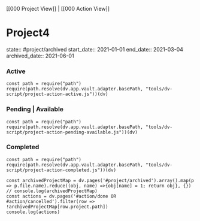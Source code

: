 [[000 Project View]] | [[000 Action View]]

# Project4

state:: #project/archived
start_date:: 2021-01-01
end_date:: 2021-03-04
archived_date:: 2021-06-01


### Active

```dataviewjs
const path = require("path")
require(path.resolve(dv.app.vault.adapter.basePath, "tools/dv-script/project-action-active.js"))(dv)
```

### Pending | Available

```dataviewjs
const path = require("path")
require(path.resolve(dv.app.vault.adapter.basePath, "tools/dv-script/project-action-pending-available.js"))(dv)
```

### Completed

```dataviewjs
const path = require("path")
require(path.resolve(dv.app.vault.adapter.basePath, "tools/dv-script/project-action-completed.js"))(dv)
```

```dataviewjs
const archivedProjectMap = dv.pages('#project/archived').array().map(p => p.file.name).reduce((obj, name) =>{obj[name] = 1; return obj}, {})
// console.log(archivedProjectMap)
const actions = dv.pages('#action/done OR #action/cancelled').filter(row => !archivedProjectMap[row.project.path])
console.log(actions)
```